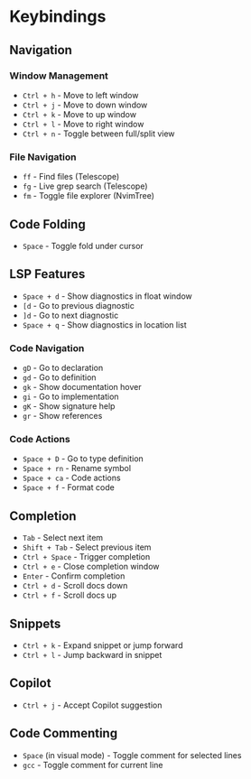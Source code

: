 # Keybindings

## Navigation

### Window Management
- `Ctrl + h` - Move to left window
- `Ctrl + j` - Move to down window
- `Ctrl + k` - Move to up window
- `Ctrl + l` - Move to right window
- `Ctrl + n` - Toggle between full/split view

### File Navigation
- `ff` - Find files (Telescope)
- `fg` - Live grep search (Telescope)
- `fm` - Toggle file explorer (NvimTree)

## Code Folding
- `Space` - Toggle fold under cursor

## LSP Features
- `Space + d` - Show diagnostics in float window
- `[d` - Go to previous diagnostic
- `]d` - Go to next diagnostic
- `Space + q` - Show diagnostics in location list

### Code Navigation
- `gD` - Go to declaration
- `gd` - Go to definition
- `gk` - Show documentation hover
- `gi` - Go to implementation
- `gK` - Show signature help
- `gr` - Show references

### Code Actions
- `Space + D` - Go to type definition
- `Space + rn` - Rename symbol
- `Space + ca` - Code actions
- `Space + f` - Format code

## Completion
- `Tab` - Select next item
- `Shift + Tab` - Select previous item
- `Ctrl + Space` - Trigger completion
- `Ctrl + e` - Close completion window
- `Enter` - Confirm completion
- `Ctrl + d` - Scroll docs down
- `Ctrl + f` - Scroll docs up

## Snippets
- `Ctrl + k` - Expand snippet or jump forward
- `Ctrl + l` - Jump backward in snippet

## Copilot
- `Ctrl + j` - Accept Copilot suggestion

## Code Commenting
- `Space` (in visual mode) - Toggle comment for selected lines
- `gcc` - Toggle comment for current line